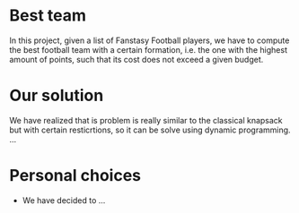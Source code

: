 # Best team

In this project, given a list of Fanstasy Football players, we have to compute the best football team with a certain formation, i.e. the one with the highest amount of points, such that its cost does not exceed a given budget.

# Our solution

We have realized that is problem is really similar to the classical knapsack but with certain resticrtions, so it can be solve using dynamic programming. ...






# Personal choices

* We have decided to ...
